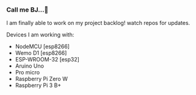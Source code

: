 ### Call me BJ...🐻

I am finally able to work on my project backlog! watch repos for updates.

Devices I am working with:
* NodeMCU [esp8266]
* Wemo D1 [esp8266]
* ESP-WROOM-32 [esp32]
* Aruino Uno
* Pro micro
* Raspberry Pi Zero W
* Raspberry Pi 3 B+
<!--
**mrbiggybear/mrbiggybear** is a ✨ _special_ ✨ repository because its `README.md` (this file) appears on your GitHub profile.

Here are some ideas to get you started:

- 🔭 I’m currently working on ...
- 🌱 I’m currently learning ...
- 👯 I’m looking to collaborate on ...
- 🤔 I’m looking for help with ...
- 💬 Ask me about ...
- 📫 How to reach me: ...
- 😄 Pronouns: ...
- ⚡ Fun fact: ...
-->
